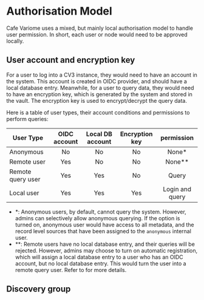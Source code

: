 # Authorisation Model

Cafe Variome uses a mixed, but mainly local authorisation model to handle user permission. In short, each user or node would need to be approved locally.

## User account and encryption key

For a user to log into a CV3 instance, they would need to have an account in the system. This account is created in OIDC provider, and should have a local database entry. Meanwhile, for a user to query data, they would need to have an encryption key, which is generated by the system and stored in the vault. The encryption key is used to encrypt/decrypt the query data.

Here is a table of user types, their account conditions and permissions to perform queries:

| User Type         | OIDC account | Local DB account | Encryption key |   permission    |
|-------------------|:------------:|:----------------:|:--------------:|:---------------:|
| Anonymous         |      No      |        No        |       No       |      None*      |
| Remote user       |     Yes      |        No        |       No       |     None**      |
| Remote query user |     Yes      |       Yes        |       No       |      Query      |
| Local user        |     Yes      |       Yes        |      Yes       | Login and query |

- *: Anonymous users, by default, cannot query the system. However, admins can selectively allow anonymous querying. If the option is turned on, anonymous user would have access to all metadata, and the record level sources that have been assigned to the `anonymous` internal user.
- **: Remote users have no local database entry, and their queries will be rejected. However, admins may choose to turn on automatic registration, which will assign a local database entry to a user who has an OIDC account, but no local database entry. This would turn the user into a remote query user. Refer to [](user-and-admin-access-control.md#automatic-user-registration) for more details.

## Discovery group

<include from="user-and-admin-access-control.md" element-id="discovery-group-access-control" />

<seealso>
    <category ref="related">
        <a href="authorisation.md"/>
        <a href="user-and-admin-access-control.md"/>
        <a href="federated-authorisation.md"/>
    </category>
</seealso>
